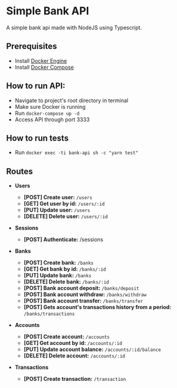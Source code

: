 # Simple Bank API

A simple bank api made with NodeJS using Typescript.

## Prerequisites

- Install [Docker Engine](https://docs.docker.com/engine/install/)
- Install [Docker Compose](https://docs.docker.com/compose/install/)

## How to run API:

- Navigate to project's root directory in terminal
- Make sure Docker is running
- Run `docker-compose up -d`
- Access API through port 3333

## How to run tests

- Run `docker exec -ti bank-api sh -c "yarn test"`

## Routes

- **Users**

  - **[POST] Create user:** `/users`
  - **[GET] Get user by id:** `/users/:id`
  - **[PUT] Update user:** `/users`
  - **[DELETE] Delete user:** `/users/:id`

- **Sessions**

  - **[POST] Authenticate:** /sessions

- **Banks**

  - **[POST] Create bank:** `/banks`
  - **[GET] Get bank by id:** `/banks/:id`
  - **[PUT] Update bank:** `/banks`
  - **[DELETE] Delete bank:** `/banks/:id`
  - **[POST] Bank account deposit:** `/banks/deposit`
  - **[POST] Bank account withdraw:** `/banks/withdraw`
  - **[POST] Bank account transfer:** `/banks/transfer`
  - **[POST] Gets account's transactions history from a period:** `/banks/transactions`

- **Accounts**

  - **[POST] Create account:** `/accounts`
  - **[GET] Get account by id:** `/accounts/:id`
  - **[PUT] Update account balance:** `/accounts/:id/balance`
  - **[DELETE] Delete account:** `/accounts/:id`

- **Transactions**

  - **[POST] Create transaction:** `/transaction`
